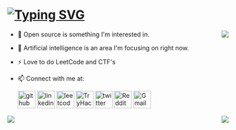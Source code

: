 # [![Typing SVG](https://readme-typing-svg.herokuapp.com/?lines=Hey+there!;I'm+a+Full-Stack+Developer)](https://git.io/typing-svg)

<img align="right" src="https://github-readme-stats.vercel.app/api?username=Psykher&show_icons=true&icon_color=CE1D2D&text_color=718096&bg_color=00000000&hide_title=true&hide_border=true" />

- 🌱 Open source is something I'm interested in.
- 🔭 Artificial intelligence is an area I'm focusing on right now.
- ⚡ Love to do LeetCode and CTF's
- 📫 Connect with me at:

  [<img src='https://cdn.jsdelivr.net/npm/simple-icons@7.0.0/icons/github.svg' alt='github' height='40'>](https://github.com/psykher) [<img src='https://cdn.jsdelivr.net/npm/simple-icons@7.0.0/icons/linkedin.svg' alt='linkedin' height='40'>](https://www.linkedin.com/in/psykher) [<img src='https://cdn.jsdelivr.net/npm/simple-icons@7.0.0/icons/leetcode.svg' alt='leetcode' height='40'>](https://leetcode.com/psykher) [<img src='https://cdn.jsdelivr.net/npm/simple-icons@7.0.0/icons/tryhackme.svg' alt='TryHackMe' height='40'>](https://tryhackme.com/p/Psykher) [<img src='https://cdn.jsdelivr.net/npm/simple-icons@7.0.0/icons/twitter.svg' alt='twitter' height='40'>](https://twitter.com/psykher) [<img src='https://cdn.jsdelivr.net/npm/simple-icons@7.0.0/icons/reddit.svg' alt='Reddit' height='40'>](https://www.reddit.com/user/psykher) [<img src='https://cdn.jsdelivr.net/npm/simple-icons@7.0.0/icons/gmail.svg' alt='Gmail' height='40'>](mailto:psykher@gmail.com)

<img align="left" src="https://github-readme-stats.vercel.app/api/top-langs?username=Psykher&show_icons=true&icon_color=CE1D2D&text_color=718096&bg_color=00000000&hide_title=true&hide_border=true" />

<img align="right" src="https://github-readme-streak-stats.herokuapp.com/?user=Psykher&show_icons=true&icon_color=CE1D2D&text_color=718096&bg_color=00000000&hide_title=true&hide_border=true" />
